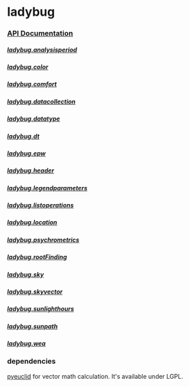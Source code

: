 # ladybug

### [API Documentation](http://ladybug-tools.github.io/ladybug/doc/)

##### [ladybug.analysisperiod](http://ladybug-tools.github.io/ladybug/doc/analysisperiod.m.html)
##### [ladybug.color](http://ladybug-tools.github.io/ladybug/doc/color.m.html)
##### [ladybug.comfort](http://ladybug-tools.github.io/ladybug/doc/comfort/index.html)
##### [ladybug.datacollection](http://ladybug-tools.github.io/ladybug/doc/datacollection.m.html)
##### [ladybug.datatype](http://ladybug-tools.github.io/ladybug/doc/datatype.m.html)
##### [ladybug.dt](http://ladybug-tools.github.io/ladybug/doc/dt.m.html)
##### [ladybug.epw](http://ladybug-tools.github.io/ladybug/doc/epw.m.html)
##### [ladybug.header](http://ladybug-tools.github.io/ladybug/doc/header.m.html)
##### [ladybug.legendparameters](http://ladybug-tools.github.io/ladybug/doc/legendparameters.m.html)
##### [ladybug.listoperations](http://ladybug-tools.github.io/ladybug/doc/listoperations.m.html)
##### [ladybug.location](http://ladybug-tools.github.io/ladybug/doc/color.m.html)
##### [ladybug.psychrometrics](http://ladybug-tools.github.io/ladybug/doc/location.m.html)
##### [ladybug.rootFinding](http://ladybug-tools.github.io/ladybug/doc/rootFinding.m.html)
##### [ladybug.sky](http://ladybug-tools.github.io/ladybug/doc/sky.m.html)
##### [ladybug.skyvector](http://ladybug-tools.github.io/ladybug/doc/skyvector.m.html)
##### [ladybug.sunlighthours](http://ladybug-tools.github.io/ladybug/doc/sunlighthours.m.html)
##### [ladybug.sunpath](http://ladybug-tools.github.io/ladybug/doc/sunpath.m.html)
##### [ladybug.wea](http://ladybug-tools.github.io/ladybug/doc/wea.m.html)

### dependencies
[pyeuclid](https://code.google.com/p/pyeuclid/) for vector math calculation. It's available under LGPL.
